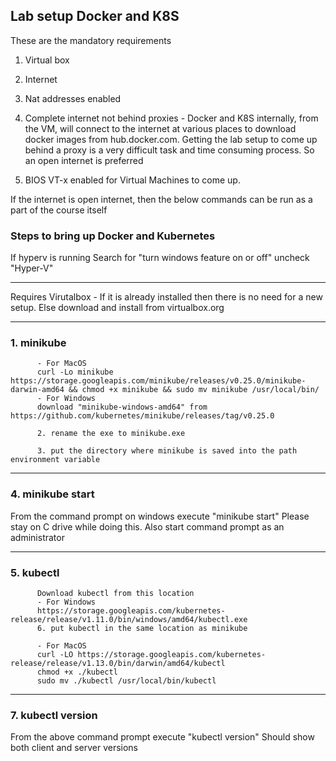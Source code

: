 ## Lab setup Docker and K8S

These are the mandatory requirements
1. Virtual box
2. Internet
3. Nat addresses enabled

4. Complete internet not behind proxies - 
Docker and K8S internally, from the VM, will connect to the internet at various places to download docker images from hub.docker.com. Getting the lab setup to come up behind a proxy is a very difficult task and time consuming process. So an open internet is preferred
 
5. BIOS VT-x enabled for Virtual Machines to come up.

If the internet is open internet, then the below commands can be run as a part of the course itself

### Steps to bring up Docker and Kubernetes

If hyperv is running
Search for "turn windows feature on or off"
uncheck "Hyper-V"

------------------------------------------------------------------

Requires Virutalbox - If it is already installed then there is no need for a new setup. Else download and install from virtualbox.org

------------------------------------------------------------------
### 1. minikube
          - For MacOS
          curl -Lo minikube https://storage.googleapis.com/minikube/releases/v0.25.0/minikube-darwin-amd64 && chmod +x minikube && sudo mv minikube /usr/local/bin/
          - For Windows
          download "minikube-windows-amd64" from https://github.com/kubernetes/minikube/releases/tag/v0.25.0

          2. rename the exe to minikube.exe

          3. put the directory where minikube is saved into the path environment variable 

------------------------------------------------------------------

### 4. minikube start
From the command prompt on windows execute "minikube start"
Please stay on C drive while doing this. Also start command prompt as an administrator

------------------------------------------------------------------
### 5. kubectl

          Download kubectl from this location
          - For Windows
          https://storage.googleapis.com/kubernetes-release/release/v1.11.0/bin/windows/amd64/kubectl.exe
          6. put kubectl in the same location as minikube
          
          - For MacOS
          curl -LO https://storage.googleapis.com/kubernetes-release/release/v1.13.0/bin/darwin/amd64/kubectl
          chmod +x ./kubectl
          sudo mv ./kubectl /usr/local/bin/kubectl
          
------------------------------------------------------------------          


### 7. kubectl version
From the above command prompt execute "kubectl version"
Should show both client and server versions
